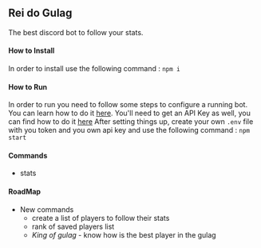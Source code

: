 ## Rei do Gulag

The best discord bot to follow your stats.

#### How to Install

In order to install use the following command :
`npm i`

#### How to Run

In order to run you need to follow some steps to configure a running bot. You can learn how to do it [here](https://discordjs.guide/preparations/setting-up-a-bot-application.html#creating-your-bot).
You'll need to get an API Key as well, you can find how to do it [here](https://docs.rapidapi.com/docs/keys#api-key-rotation-or-resetting-a-compromised-api-key)
After setting things up, create your own `.env` file with you token and you own api key and use the following command :
`npm start`

#### Commands

- stats

#### RoadMap

- New commands
  - create a list of players to follow their stats
  - rank of saved players list
  - _King of gulag_ - know how is the best player in the gulag
